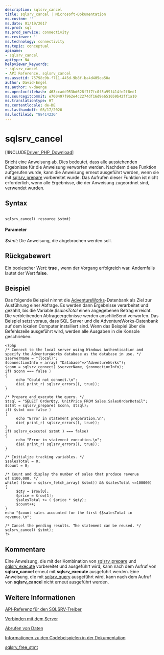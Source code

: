 ```yaml
---
description: sqlsrv_cancel
title: sqlsrv_cancel | Microsoft-Dokumentation
ms.custom: ''
ms.date: 01/19/2017
ms.prod: sql
ms.prod_service: connectivity
ms.reviewer: ''
ms.technology: connectivity
ms.topic: conceptual
apiname:
- sqlsrv_cancel
apitype: NA
helpviewer_keywords:
- sqlsrv_cancel
- API Reference, sqlsrv_cancel
ms.assetid: 75798c9b-f711-445d-9b8f-ba4d405ca50a
author: David-Engel
ms.author: v-daenge
ms.openlocfilehash: 463ccadd953bd628f7f7fc0f5a99f414fe2f8ed1
ms.sourcegitcommit: e700497f962e4c2274df16d9e651059b42ff1a10
ms.translationtype: HT
ms.contentlocale: de-DE
ms.lasthandoff: 08/17/2020
ms.locfileid: "88414236"
---
```

# <a name="sqlsrv_cancel"></a>sqlsrv_cancel
[!INCLUDE[Driver_PHP_Download](../../includes/driver_php_download.md)]

Bricht eine Anweisung ab. Dies bedeutet, dass alle ausstehenden Ergebnisse für die Anweisung verworfen werden. Nachdem diese Funktion aufgerufen wurde, kann die Anweisung erneut ausgeführt werden, wenn sie mit [sqlsrv_prepare](../../connect/php/sqlsrv-prepare.md) vorbereitet wurde. Das Aufrufen dieser Funktion ist nicht erforderlich, wenn alle Ergebnisse, die der Anweisung zugeordnet sind, verwendet wurden.  
  
## <a name="syntax"></a>Syntax  
  
```  
  
sqlsrv_cancel( resource $stmt)  
```  
  
#### <a name="parameters"></a>Parameter  
*$stmt*: Die Anweisung, die abgebrochen werden soll.  
  
## <a name="return-value"></a>Rückgabewert  
Ein boolescher Wert: **true** , wenn der Vorgang erfolgreich war. Andernfalls lautet der Wert **false**.  
  
## <a name="example"></a>Beispiel  
Das folgende Beispiel nimmt die [AdventureWorks](https://github.com/Microsoft/sql-server-samples/tree/master/samples/databases/adventure-works)-Datenbank als Ziel zur Ausführung einer Abfrage. Es werden dann Ergebnisse verarbeitet und gezählt, bis die Variable *$salesTotal* einen angegebenen Betrag erreicht. Die verbleibenden Abfrageergebnisse werden anschließend verworfen. Das Beispiel setzt voraus, dass SQL Server und die AdventureWorks-Datenbank auf dem lokalen Computer installiert sind. Wenn das Beispiel über die Befehlszeile ausgeführt wird, werden alle Ausgaben in die Konsole geschrieben.  
  
```  
<?php  
/* Connect to the local server using Windows Authentication and   
specify the AdventureWorks database as the database in use. */  
$serverName = "(local)";  
$connectionInfo = array( "Database"=>"AdventureWorks");  
$conn = sqlsrv_connect( $serverName, $connectionInfo);  
if( $conn === false )  
{  
     echo "Could not connect.\n";  
     die( print_r( sqlsrv_errors(), true));  
}  
  
/* Prepare and execute the query. */  
$tsql = "SELECT OrderQty, UnitPrice FROM Sales.SalesOrderDetail";  
$stmt = sqlsrv_prepare( $conn, $tsql);  
if( $stmt === false )  
{  
     echo "Error in statement preparation.\n";  
     die( print_r( sqlsrv_errors(), true));  
}  
if( sqlsrv_execute( $stmt ) === false)  
{  
     echo "Error in statement execution.\n";  
     die( print_r( sqlsrv_errors(), true));  
}  
  
/* Initialize tracking variables. */  
$salesTotal = 0;  
$count = 0;  
  
/* Count and display the number of sales that produce revenue  
of $100,000. */  
while( ($row = sqlsrv_fetch_array( $stmt)) && $salesTotal <=100000)  
{  
     $qty = $row[0];  
     $price = $row[1];  
     $salesTotal += ( $price * $qty);  
     $count++;  
}  
echo "$count sales accounted for the first $$salesTotal in revenue.\n";  
  
/* Cancel the pending results. The statement can be reused. */  
sqlsrv_cancel( $stmt);  
?>  
```  
  
## <a name="comments"></a>Kommentare  
Eine Anweisung, die mit der Kombination von [sqlsrv_prepare](../../connect/php/sqlsrv-prepare.md) und [sqlsrv_execute](../../connect/php/sqlsrv-execute.md) vorbereitet und ausgeführt wird, kann nach dem Aufruf von **sqlsrv_cancel** erneut mit **sqlsrv_execute** ausgeführt werden. Eine Anweisung, die mit [sqlsrv_query](../../connect/php/sqlsrv-query.md) ausgeführt wird, kann nach dem Aufruf von **sqlsrv_cancel** nicht erneut ausgeführt werden.  
  
## <a name="see-also"></a>Weitere Informationen  
[API-Referenz für den SQLSRV-Treiber](../../connect/php/sqlsrv-driver-api-reference.md)

[Verbinden mit dem Server](../../connect/php/connecting-to-the-server.md)

[Abrufen von Daten](../../connect/php/retrieving-data.md)

[Informationen zu den Codebeispielen in der Dokumentation](../../connect/php/about-code-examples-in-the-documentation.md)

[sqlsrv_free_stmt](../../connect/php/sqlsrv-free-stmt.md)

  
